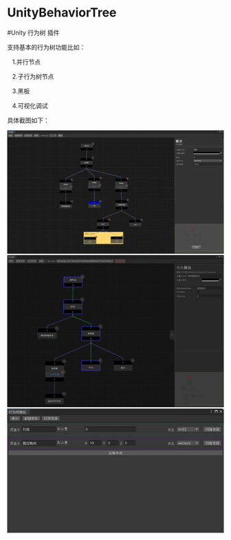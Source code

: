# UnityBehaviorTree

#Unity 行为树 插件

支持基本的行为树功能比如：

&nbsp;&nbsp; 1.并行节点

&nbsp;&nbsp; 2.子行为树节点

&nbsp;&nbsp; 3.黑板

&nbsp;&nbsp; 4.可视化调试

具体截图如下：

![image](https://github.com/mljuw/UnityBehaviorTree/blob/main/pic/1.jpg)
![image](https://github.com/mljuw/UnityBehaviorTree/blob/main/pic/2.jpg)
![image](https://github.com/mljuw/UnityBehaviorTree/blob/main/pic/3.jpg)

